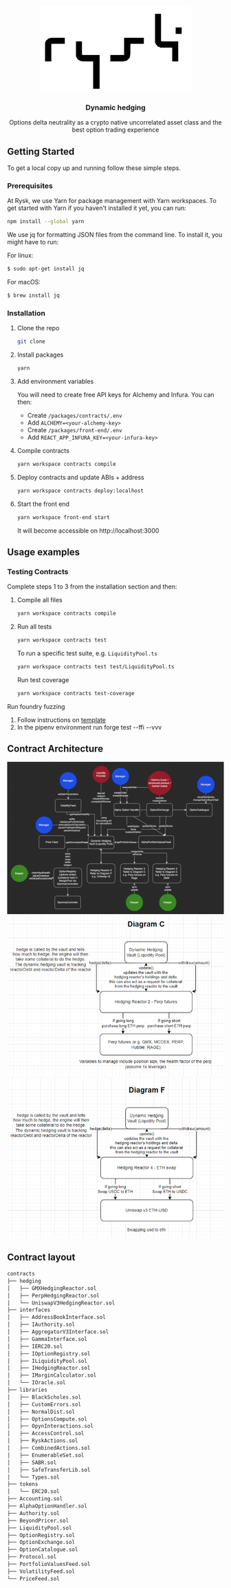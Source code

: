 <br />
<p align="center">
  <a href="https://github.com/github_username/repo_name">
    <img src="./packages/front-end/public/logo.png" alt="Logo" width="auto" height="200" style="filter: brightness(100);">
  </a>

  <h3 align="center">Dynamic hedging</h3>

  <p align="center">
     Options delta neutrality as a crypto native uncorrelated asset class and the best option trading experience
    <br />
  </p>
</p>

## Getting Started

To get a local copy up and running follow these simple steps.

### Prerequisites

At Rysk, we use Yarn for package management with Yarn workspaces. To get started with Yarn if you haven't installed it yet, you can run:

```sh
npm install --global yarn
```

We use jq for formatting JSON files from the command line. To install it, you might have to run:

For linux:

```sh
$ sudo apt-get install jq
```

For macOS:

```sh
$ brew install jq
```

### Installation

1. Clone the repo

    ```sh
    git clone
    ```

2. Install packages

    ```sh
    yarn
    ```

3. Add environment variables

    You will need to create free API keys for Alchemy and Infura. You can then:

    - Create `/packages/contracts/.env`
    - Add `ALCHEMY=<your-alchemy-key>`
    - Create `/packages/front-end/.env`
    - Add `REACT_APP_INFURA_KEY=<your-infura-key>`

4. Compile contracts

    ```sh
    yarn workspace contracts compile
    ```

5. Deploy contracts and update ABIs + address

    ```sh
    yarn workspace contracts deploy:localhost
    ```

6. Start the front end

    ```sh
    yarn workspace front-end start
    ```

    It will become accessible on http://localhost:3000

## Usage examples

### Testing Contracts

Complete steps 1 to 3 from the installation section and then:

1. Compile all files

    ```sh
    yarn workspace contracts compile
    ```

2. Run all tests

    ```sh
    yarn workspace contracts test
    ```

    To run a specific test suite, e.g. `LiquidityPool.ts`

    ```sh
    yarn workspace contracts test test/LiquidityPool.ts
    ```

    Run test coverage

    ```sh
    yarn workspace contracts test-coverage
    ```

Run foundry fuzzing

1. Follow instructions on [template](https://github.com/kjr217/foundry-python-template#installation-instructions)
2. In the pipenv environment run forge test --ffi --vvv

## Contract Architecture

![Rysk Architecture](./images/RyskArchitecture.png)
![Diagram C](./images/DiagramC.png)
![Diagram F](./images/DiagramF.png)

## Contract layout

```bash
contracts
├── hedging
│   ├── GMXHedgingReactor.sol
│   ├── PerpHedgingReactor.sol
│   └── UniswapV3HedgingReactor.sol
├── interfaces
│   ├── AddressBookInterface.sol
│   ├── IAuthority.sol
│   ├── AggregatorV3Interface.sol
│   ├── GammaInterface.sol
│   ├── IERC20.sol
│   ├── IOptionRegistry.sol
│   ├── ILiquidityPool.sol
│   ├── IHedgingReactor.sol
│   ├── IMarginCalculator.sol
│   └── IOracle.sol
├── libraries
│   ├── BlackScholes.sol
│   ├── CustomErrors.sol
│   ├── NormalDist.sol
│   ├── OptionsCompute.sol
│   ├── OpynInteractions.sol
│   ├── AccessControl.sol
│   ├── RyskActions.sol
│   ├── CombinedActions.sol
│   ├── EnumerableSet.sol
│   ├── SABR.sol
│   ├── SafeTransferLib.sol
│   └── Types.sol
├── tokens
│   └── ERC20.sol
├── Accounting.sol
├── AlphaOptionHandler.sol
├── Authority.sol
├── BeyondPricer.sol
├── LiquidityPool.sol
├── OptionRegistry.sol
├── OptionExchange.sol
├── OptionCatalogue.sol
├── Protocol.sol
├── PortfolioValuesFeed.sol
├── VolatilityFeed.sol
└── PriceFeed.sol
```

